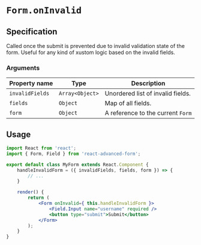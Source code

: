 # `Form.onInvalid`

## Specification
Called once the submit is prevented due to invalid validation state of the form. Useful for any kind of xustom logic based on the invalid fields.

### Arguments

| Property name | Type | Description |
| ------------- | ---- | ----------- |
| `invalidFields` | `Array<Object>` | Unordered list of invalid fields. |
| `fields` | `Object` | Map of all fields. |
| `form` | `Object` | A reference to the current `Form` |

## Usage
```jsx
import React from 'react';
import { Form, Field } from 'react-advanced-form';

export default class MyForm extends React.Component {
    handleInvalidForm = ({ invalidFields, fields, form }) => {
        // ...
    }

    render() {
        return (
            <Form onInvalid={ this.handleInvalidForm }>
                <Field.Input name="username" required />
                <button type="submit">Submit</button>
            </Form>
        );
    }
}
```
